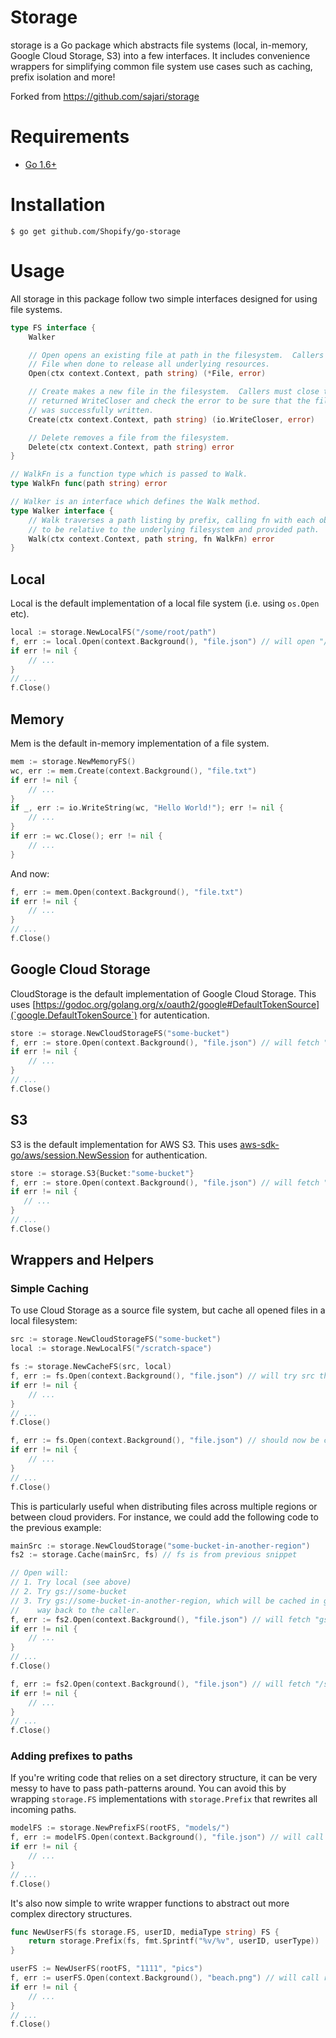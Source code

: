 # Storage

storage is a Go package which abstracts file systems (local, in-memory, Google Cloud Storage, S3) into a few interfaces.  It includes convenience wrappers for simplifying common file system use cases such as caching, prefix isolation and more!

Forked from https://github.com/sajari/storage

# Requirements

- [Go 1.6+](http://golang.org/dl/)

# Installation

```console
$ go get github.com/Shopify/go-storage
```

# Usage

All storage in this package follow two simple interfaces designed for using file systems.

```go
type FS interface {
	Walker

	// Open opens an existing file at path in the filesystem.  Callers must close the
	// File when done to release all underlying resources.
	Open(ctx context.Context, path string) (*File, error)

	// Create makes a new file in the filesystem.  Callers must close the
	// returned WriteCloser and check the error to be sure that the file
	// was successfully written.
	Create(ctx context.Context, path string) (io.WriteCloser, error)

	// Delete removes a file from the filesystem.
	Delete(ctx context.Context, path string) error
}

// WalkFn is a function type which is passed to Walk.
type WalkFn func(path string) error

// Walker is an interface which defines the Walk method.
type Walker interface {
	// Walk traverses a path listing by prefix, calling fn with each object path rewritten
	// to be relative to the underlying filesystem and provided path.
	Walk(ctx context.Context, path string, fn WalkFn) error
}
```

## Local

Local is the default implementation of a local file system (i.e. using `os.Open` etc).

```go
local := storage.NewLocalFS("/some/root/path")
f, err := local.Open(context.Background(), "file.json") // will open "/some/root/path/file.json"
if err != nil {
	// ...
}
// ...
f.Close()
```

## Memory

Mem is the default in-memory implementation of a file system.

```go
mem := storage.NewMemoryFS()
wc, err := mem.Create(context.Background(), "file.txt")
if err != nil {
	// ...
}
if _, err := io.WriteString(wc, "Hello World!"); err != nil {
	// ...
}
if err := wc.Close(); err != nil {
	// ...
}
```

And now:

```go
f, err := mem.Open(context.Background(), "file.txt")
if err != nil {
	// ...
}
// ...
f.Close()
```

## Google Cloud Storage

CloudStorage is the default implementation of Google Cloud Storage.  This uses [https://godoc.org/golang.org/x/oauth2/google#DefaultTokenSource](`google.DefaultTokenSource`) for autentication.

```go
store := storage.NewCloudStorageFS("some-bucket")
f, err := store.Open(context.Background(), "file.json") // will fetch "gs://some-bucket/file.json"
if err != nil {
	// ...
}
// ...
f.Close()
```

## S3

S3 is the default implementation for AWS S3. This uses [aws-sdk-go/aws/session.NewSession](http://docs.aws.amazon.com/sdk-for-go/api/aws/session/#NewSession) for authentication.
 ```go
store := storage.S3{Bucket:"some-bucket"}
f, err := store.Open(context.Background(), "file.json") // will fetch "s3://some-bucket/file.json
if err != nil {
	// ...
}
// ...
f.Close()
```

## Wrappers and Helpers

### Simple Caching

To use Cloud Storage as a source file system, but cache all opened files in a local filesystem:

```go
src := storage.NewCloudStorageFS("some-bucket")
local := storage.NewLocalFS("/scratch-space")

fs := storage.NewCacheFS(src, local)
f, err := fs.Open(context.Background(), "file.json") // will try src then jump to cache ("gs://some-bucket/file.json")
if err != nil {
	// ...
}
// ...
f.Close()

f, err := fs.Open(context.Background(), "file.json") // should now be cached ("/scratch-space/file.json")
if err != nil {
	// ...
}
// ...
f.Close()
```

This is particularly useful when distributing files across multiple regions or between cloud providers.  For instance, we could add the following code to the previous example:

```go
mainSrc := storage.NewCloudStorage("some-bucket-in-another-region")
fs2 := storage.Cache(mainSrc, fs) // fs is from previous snippet

// Open will:
// 1. Try local (see above)
// 2. Try gs://some-bucket
// 3. Try gs://some-bucket-in-another-region, which will be cached in gs://some-bucket and then local on its
//    way back to the caller.
f, err := fs2.Open(context.Background(), "file.json") // will fetch "gs://some-bucket-in-another-region/file.json"
if err != nil {
	// ...
}
// ...
f.Close()

f, err := fs2.Open(context.Background(), "file.json") // will fetch "/scratch-space/file.json"
if err != nil {
	// ...
}
// ...
f.Close()
```

### Adding prefixes to paths

If you're writing code that relies on a set directory structure, it can be very messy to have to pass path-patterns around.  You can avoid this by wrapping `storage.FS` implementations with `storage.Prefix` that rewrites all incoming paths.

```go
modelFS := storage.NewPrefixFS(rootFS, "models/")
f, err := modelFS.Open(context.Background(), "file.json") // will call rootFS.Open with path "models/file.json"
if err != nil {
	// ...
}
// ...
f.Close()
```

It's also now simple to write wrapper functions to abstract out more complex directory structures.

```go
func NewUserFS(fs storage.FS, userID, mediaType string) FS {
	return storage.Prefix(fs, fmt.Sprintf("%v/%v", userID, userType))
}

userFS := NewUserFS(rootFS, "1111", "pics")
f, err := userFS.Open(context.Background(), "beach.png") // will call rootFS.Open with path "1111/pics/beach.png"
if err != nil {
	// ...
}
// ...
f.Close()
```
